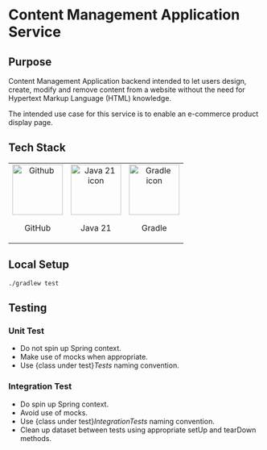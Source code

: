 # Content Management Application Service

## Purpose

Content Management Application backend intended to let users design, create, modify and remove content from a website without the need for Hypertext Markup Language (HTML) knowledge.

The intended use case for this service is to enable an e-commerce product display page.

## Tech Stack
|                                                                                                                               |                                                                                                                                                                       | |
|:-----------------------------------------------------------------------------------------------------------------------------:|:---------------------------------------------------------------------------------------------------------------------------------------------------------------------:|:-------------------------:|
| <img height="100" alt="Github" src="https://static-00.iconduck.com/assets.00/github-icon-512x500-i14wp164.png"> <p>GitHub</p> |                 <img height="100" alt="Java 21 icon" src="https://static-00.iconduck.com/assets.00/java-icon-1511x2048-6ikx8301.png"> <p>Java 21</p>                  |<img height="100" alt="Gradle icon" src="https://static-00.iconduck.com/assets.00/file-type-light-gradle-icon-512x377-slv3rykw.png"> <p>Gradle</p>|

## Local Setup
`./gradlew test`

## Testing

### Unit Test
- Do not spin up Spring context.
- Make use of mocks when appropriate.
- Use {class under test}_Tests_ naming convention.

### Integration Test
- Do spin up Spring context.
- Avoid use of mocks.
- Use {class under test}_IntegrationTests_ naming convention.
- Clean up dataset between tests using appropriate setUp and tearDown methods.